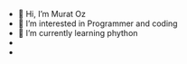- 👋 Hi, I’m Murat Oz
- 👀 I’m interested in Programmer and coding
- 🌱 I’m currently learning phython
- 
-
